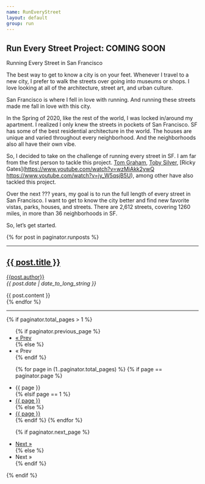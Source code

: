 ```yaml
---
name: RunEveryStreet
layout: default
group: run
---
```


<h2>Run Every Street Project: COMING SOON</h2>


Running Every Street in San Francisco


The best way to get to know a city is on your feet. Whenever I travel to a new city, I prefer to walk the streets over going into museums or shops. I love looking at all of the architecture, street art, and urban culture. 

San Francisco is where I fell in love with running. And running these streets made me fall in love with this city. 

In the Spring of 2020, like the rest of the world, I was locked in/around my apartment. I realized I only knew the streets in pockets of San Francisco. SF has some of the best residential architecture in the world. The houses are unique and varied throughout every neighborhood. And the neighborhoods also all have their own vibe. 

So, I decided to take on the challenge of running every street in SF. I am far from the first person to tackle this project. [Tom Graham](https://www.sfgate.com/entertainment/article/Tom-Graham-walks-every-street-in-San-Francisco-3182272.php#photo-2319225), [Toby Silver](https://pathprojects.com/blogs/news/running-san-francisco-block-by-block#:~:text=Many%20people%20run%20in%20San,hills%20and%20nearly%20endless%20vistas.), [Ricky Gates](https://www.youtube.com/watch?v=wzMiAkk2ywQ https://www.youtube.com/watch?v=jy_W5qsjB5U), among other have also tackled this project.

Over the next ??? years, my goal is to run the full length of every street in San Francisco. I want to get to know the city better and find new favorite vistas, parks, houses, and streets. There are 2,612 streets, covering 1260 miles, in more than 36 neighborhoods in SF. 


So, let’s get started.


<!-- This loops through the paginated posts -->

{% for post in paginator.runposts %}
  <hr>
  <h2><a href="{{ post.url }}">{{ post.title }}</a></h2>
  <p class="author">
    <span class="author"><a href="{{post.author}}">{{post.author}}</a></span><br>
    <span class="date"><em>{{ post.date | date_to_long_string }}</em></span>
  </p>
  <div class="content">
    {{ post.content }}
  </div>
{% endfor %}
<hr>

<!-- This makes links to other paginator pages -->
{% if paginator.total_pages > 1 %}
<ul class="pagination">
  {% if paginator.previous_page %}
    <li><a href="{{ paginator.previous_page_path | prepend: site.baseurl | replace: '//', '/' }}">&laquo; Prev</a></li>
  {% else %}
    <li><span>&laquo; Prev</span></li>
  {% endif %}

  {% for page in (1..paginator.total_pages) %}
    {% if page == paginator.page %}
      <li class="active"><span>{{ page }}</span></li>
    {% elsif page == 1 %}
      <li><a href="{{ '/run' | prepend: site.baseurl | replace: '//', '/' }}">{{ page }}</a></li>
    {% else %}
      <li><a href="{{ '/run/page:num' | prepend: site.baseurl | replace: '//', '/' | replace: ':num', page }}">{{ page }}</a></li>
    {% endif %}
  {% endfor %}

  {% if paginator.next_page %}
    <li><a href="{{ paginator.next_page_path | prepend: site.baseurl | replace: '//', '/' }}">Next &raquo;</a></li>
  {% else %}
    <li><span>Next &raquo;</span></li>
  {% endif %}
</ul>
{% endif %}
